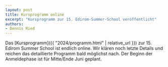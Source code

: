 ```yaml
---
layout: post
title: Kursprogramm online
excerpt: "Kursprogramm zur 15. Edirom-Summer-School veröffentlicht"
authors:
- Dennis Ried
---
```


Das [Kursprogramm]({{ "2024/programm.html" | relative_url }}) zur 15. Edirom Summer School ist endlich online. Wir klären noch letzte Details und reichen das detaillierte Programm bald möglichst nach. Der Beginn der  Anmeldephase ist für Mitte/Ende Juni geplant.